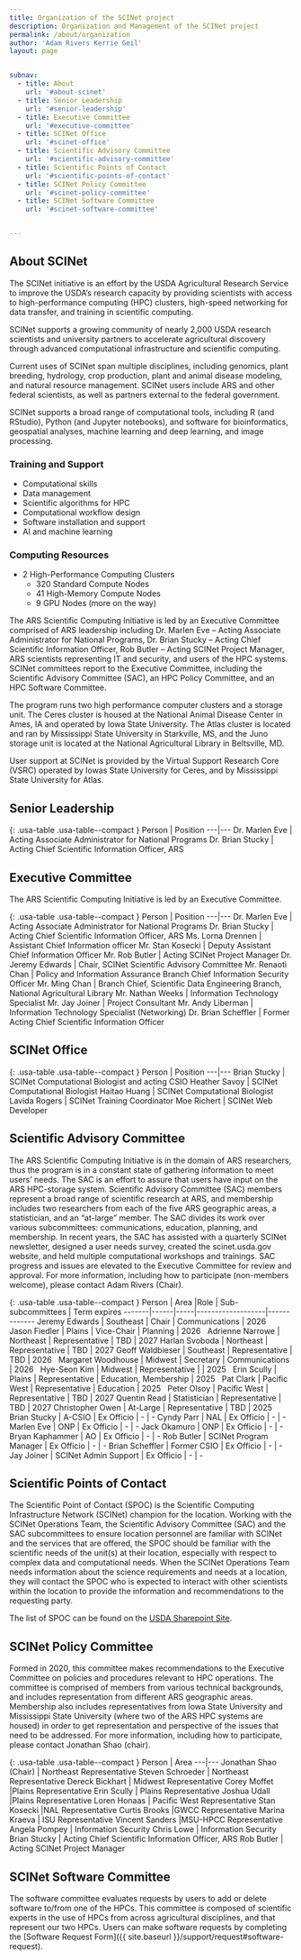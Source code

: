 ```yaml
---
title: Organization of the SCINet project
description: Organization and Management of the SCINet project
permalink: /about/organization
author: 'Adam Rivers Kerrie Geil'
layout: page


subnav:
  - title: About
    url: '#about-scinet'
  - title: Senior Leadership
    url: '#senior-leadership'
  - title: Executive Committee
    url: '#executive-committee'
  - title: SCINet Office
    url: '#scinet-office'
  - title: Scientific Advisory Committee
    url: '#scientific-advisory-committee'
  - title: Scientific Points of Contact
    url: '#scientific-points-of-contact'
  - title: SCINet Policy Committee
    url: '#scinet-policy-committee'
  - title: SCINet Software Committee
    url: '#scinet-software-committee'


---
```



## About SCINet
The SCINet initiative is an effort by the USDA Agricultural Research Service to improve the USDA’s research capacity by providing scientists with access to high-performance computing (HPC) clusters, high-speed networking for data transfer, and training in scientific computing.

SCINet supports a growing community of nearly 2,000 USDA research scientists and university partners to accelerate agricultural discovery through advanced computational infrastructure and scientific computing. 

Current uses of SCINet span multiple disciplines, including genomics, plant breeding, hydrology, crop production, plant and animal disease modeling, and natural resource management. SCINet users include ARS and other federal scientists, as well as partners external to the federal government.

SCINet supports a broad range of computational tools, including R (and RStudio), Python (and Jupyter notebooks), and software for bioinformatics, geospatial analyses, machine learning and deep learning, and image processing.

<div class="grid-row grid-gap">
<div class="desktop:grid-col-auto">
<h3>Training and Support</h3>
<ul>
  <li>​Computational skills​</li>
  <li>Data management​</li>
  <li>Scientific algorithms for HPC​</li>
  <li>Computational workflow design</li>
  <li>Software installation and support​</li>
  <li>AI and machine learning</li>
</ul>
</div>
<div class="desktop:grid-col">
<h3>Computing Resources</h3>
<ul>
  <li>2 High-Performance Computing Clusters
    <ul>
      <li>320 Standard Compute Nodes</li>
      <li>41 High-Memory Compute Nodes</li>
      <li>9 GPU Nodes (more on the way)</li>
    </ul>
  </li>
</ul>
</div>
</div>

The ARS Scientific Computing Initiative is led by an Executive Committee comprised of ARS leadership including Dr. Marlen Eve – Acting Associate Administrator for National Programs,  Dr. Brian Stucky – Acting Chief Scientific Information Officer, Rob Butler – Acting SCINet Project Manager, ARS scientists representing IT and security, and users of the HPC systems. SCINet committees report to the Executive Committee, including the Scientific Advisory Committee (SAC), an HPC Policy Committee, and an HPC Software Committee.

The program runs two high performance computer clusters and a storage unit.  The Ceres cluster is housed at the National Animal Disease Center in Ames, IA and operated by Iowa State University. The Atlas cluster is located and ran by Mississippi State University in Starkville, MS, and the Juno storage unit is located at the National Agricultural Library in Beltsville, MD. 

User support at SCINet is provided by the  Virtual Support Research Core (VSRC) operated by Iowas State University for Ceres, and by Mississippi State University for Atlas.

## Senior Leadership

{: .usa-table .usa-table--compact }
Person | Position
---|---
Dr. Marlen Eve | Acting Associate Administrator for National Programs
Dr. Brian Stucky | Acting Chief Scientific Information Officer, ARS

## Executive Committee

The ARS Scientific Computing Initiative is led by an Executive Committee.

{: .usa-table .usa-table--compact }
Person | Position
---|---
Dr. Marlen Eve | Acting Associate Administrator for National Programs
Dr. Brian Stucky | Acting Chief Scientific Information Officer, ARS
Ms. Lorna Drennen | Assistant Chief Information officer
Mr. Stan Kosecki | Deputy Assistant Chief Information Officer
Mr. Rob Butler | Acting SCINet Project Manager
Dr. Jeremy Edwards | Chair, SCINet Scientific Advisory Committee
Mr. Renaoti Chan | Policy and Information Assurance Branch Chief Information Security Officer
Mr. Ming Chan |  Branch Chief, Scientific Data Engineering Branch, National Agricultural Library
Mr. Nathan Weeks | Information Technology Specialist
Mr. Jay Joiner | Project Consultant
Mr. Andy Liberman | Information Technology Specialist (Networking)
Dr. Brian Scheffler | Former Acting Chief Scientific Information Officer

## SCINet Office

{: .usa-table .usa-table--compact }
Person | Position
---|---
Brian Stucky | SCINet Computational Biologist and acting CSIO
Heather Savoy | SCINet Computational Biologist
Haitao Huang | SCINet Computational Biologist
Lavida Rogers | SCINet Training Coordinator
Moe Richert | SCINet Web Developer

## Scientific Advisory Committee

The ARS Scientific Computing Initiative is in the domain of ARS researchers, thus the program is in a constant state of gathering information to meet users’ needs. The SAC is an effort to assure that users have input on the ARS HPC-storage system. Scientific Advisory Committee (SAC) members represent a broad range of scientific research at ARS, and membership includes two researchers from each of the five ARS geographic areas, a statistician, and an “at-large” member. The SAC divides its work over various subcommittees: communications, education, planning, and membership. In recent years, the SAC has assisted with a quarterly SCINet newsletter, designed a user needs survey, created the scinet.usda.gov website, and held multiple computational workshops and trainings. SAC progress and issues are elevated to the Executive Committee for review and approval. For more information, including how to participate (non-members welcome), please contact Adam Rivers (Chair).

<div class="usa-table-container--scrollable" tabindex="0" markdown="block">

{: .usa-table .usa-table--compact }
Person | Area |Role | Sub-subcommittees | Term expires
-------|------|-----|-------------------|-------------
Jeremy Edwards | Southeast | Chair | Communications | 2026  
Jason Fiedler | Plains | Vice-Chair | Planning | 2026  
Adrienne Narrowe | Northeast | Representative | TBD | 2027
Harlan Svoboda | Northeast | Representative | TBD | 2027
Geoff Waldbieser | Southeast | Representative | TBD | 2026  
Margaret Woodhouse | Midwest | Secretary | Communications | 2026  
Hye-Seon Kim | Midwest | Representative |  | 2025  
Erin Scully | Plains | Representative | Education, Membership | 2025  
Pat Clark | Pacific West | Representative | Education | 2025  
Peter Olsoy | Pacific West | Representative | TBD | 2027
Quentin Read | Statistician | Representative | TBD | 2027
Christopher Owen | At-Large | Representative | TBD | 2025  
Brian Stucky | A-CSIO | Ex Officio | - | - 
Cyndy Parr | NAL | Ex Officio | - | - 
Marlen Eve | ONP | Ex Officio | - | - 
Jack Okamuro | ONP | Ex Officio | - | - 
Bryan Kaphammer | AO | Ex Officio | - | - 
Rob Butler | SCINet Program Manager | Ex Officio | - | - 
Brian Scheffler | Former CSIO | Ex Officio | - | - 
Jay Joiner | SCINet Admin Support | Ex Officio | - | - 


</div>

## Scientific Points of Contact

The Scientific Point of Contact (SPOC) is the Scientific Computing Infrastructure Network (SCINet) champion for the location. Working with the SCINet Operations Team, the Scientific Advisory Committee (SAC) and the SAC subcommittees to ensure location personnel are familiar with SCINet and the services that are offered, the SPOC should be familiar with the scientific needs of the unit(s) at their location, especially with respect to complex data and computational needs. When the SCINet Operations Team needs information about the science requirements and needs at a location, they will contact the SPOC who is expected to interact with other scientists within the location to provide the information and recommendations to the requesting party.

The list of SPOC can be found on the [USDA Sharepoint Site](https://usdagcc.sharepoint.com/:x:/r/sites/REE-ARS-SCINet-Scientific-Advisory-Committee/Shared%20Documents/Membership/SPOC_SCINetOrg_23Sept2021.xlsx?d=w7df900cb464e4864aa4a514b3abdbb2b&csf=1&web=1&e=ilTRb2).

## SCINet Policy Committee

Formed in 2020, this committee makes recommendations to the Executive Committee on policies and procedures relevant to HPC operations. The committee is comprised of members from various technical backgrounds, and includes representation from different ARS geographic areas. Membership also includes representatives from Iowa State University and Mississippi State University (where two of the ARS HPC systems are housed) in order to get representation and perspective of the issues that need to be addressed. For more information, including how to participate, please contact Jonathan Shao (chair).

{: .usa-table .usa-table--compact }
Person | Area
---|---
Jonathan Shao (Chair) | Northeast Representative
Steven Schroeder | Northeast Representative
Dereck Bickhart | Midwest Representative
Corey Moffet |Plains Representative
Erin Scully | Plains Representative
Joshua Udall |Plains Representative
Loren Honaas | Pacific West Representative
Stan Kosecki |NAL Representative
Curtis Brooks |GWCC Representative
Marina Kraeva | ISU Representative
Vincent Sanders |MSU-HPCC Representative
Angela Pompey | Information Security
Chris Lowe | Information Security
Brian Stucky | Acting Chief Scientific Information Officer, ARS
Rob Butler | Acting SCINet Project Manager

## SCINet Software Committee

The software committee evaluates requests by users to add or delete software to/from one of the HPCs. This committee is composed of scientific experts in the use of HPCs from across agricultural disciplines, and that represent our two HPCs. Users can make software requests by completing the [Software Request Form]({{ site.baseurl }}/support/request#software-request). 


<!---------------------------------------------------------------------------------------
WAITING FOR A FEW DEVELOPMENTS IN THE SCINET PROGRAM TO OCCUR, THEN NEED TO EDIT THE title BELOW AND REPLACE THE INFORMATION ON THIS PAGE ENTIRELY
## Executive Committee
The ARS Scientific Computing Initiative is led by an Executive Committee comprised of ARS leadership including Dr. Steven Kappes – Associate Administrator for National Programs, Dr. Simon Liu – Associate Administrator for Research Management and Operations, Dr. Brian Stucky – Acting Chief Scientific Information Officer, and Stan Kosecki – Acting SCINet Program Manager. The Executive Committee is guided by security professionals, system administrators, a team of computational ARS scientists called the Scientific Advisory Committee, an HPC Policy Standing Committee, and an HPC Software Standing Committee.
#Scientific Advisory Committee (SAC)
The ARS Scientific Computing Initiative is in the dominion of ARS researchers, thus the program is in a constant state of gathering and meeting their research needs. The SAC is an effort to assure that happens.  SAC members represent a broad breadth of scientific research at ARS and membership includes two researchers from each of the five ARS geographic areas, a statistician member, and an “at-large” member. The SAC divides its work over various subcommittees: communications, education, planning, software and membership. In recent years, the SAC has created a quarterly SCINet newsletter, designed a user needs survey, created the scinet.usda.gov website, and held multiple computational workshops and trainings. SAC progress and issues are elevated to the Executive Committee for review and approval. For more information, including how to participate (non-members welcome), please contact Adam Rivers (chair).
**Membership**
Adam Rivers (Chair), Southeast Representative
Jeremy Edwards, Southeast Representative
Steve Schroeder, Northeast Representative
Jude Maul, Northeast Representative
Julian Trachsel, Midwest Representative
Margaret Woodhouse, Midwest Representative
Erin Scully, Plains Representative
Jason Fiedler, Plains Representative
Pat Clark, Pacific West Representative
Alison Thompson, Pacific West Representative
Kathy Yeater, Statistician Representative
Chris Owen, At-Large Representative
#HPC Policy Standing Committee
Formed in 2020, this committee makes recommendations to the Executive Committee on policies and procedures that are relevant to HPC operations. The committee is comprised of members from various technical backgrounds and includes representation from different ARS geographic areas. Membership also includes representatives from Iowa State University and Mississippi State University (where two of the ARS HPC systems are housed) in order to get proper representation and perspective of the issues that need to be addressed. Policy Committee progress and issues are elevated to the Executive Committee for review and approval. For more information, including how to participate, please contact Jonathan Shao (chair).
**Membership**
Jonathan Shao (Chair), Northeast Representative
Steven Schroeder, Northeast Representative
Dereck Bickhart, Midwest Representative
Corey Moffet, Plains Representative
Erin Scully, Plains Representative
Joshua Udall, Plains Representative
Loren Honaas, Pacificwest Representative
Stan Kosecki, NAL Representative
Curtis Brooks, GWCC Representative
Jim Coyle, ISU Representative
Vincent Sanders, MSU-HPCC Representative
Angela Pompey, Information Security
Chris Lowe, Information Security
Brian Stucky, Acting CSIO
#HPC Software Standing Committee
This committee is currently forming and is in search of members. The committee will look into the feasibility of new HPC software requests and elevate any issues with recommendations to the Executive Committee. For more information, including how to participate, please contact Deb Peters.
**Membership**
Steven Schroeder
***********who else?*************
#Scientific Points of Contact (SPOCs)
Each ARS location also has at least one designated point of contact for the ARS Scientific Computing Initiative. These representatives are occasionally contacted by the various committees when information from many locations is required for decision making. For more information, including how to participate, please contact Stan Kosecki.
-->
